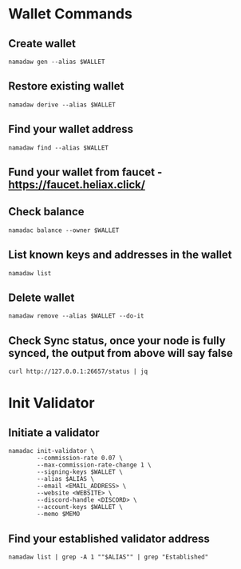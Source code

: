 # Wallet Commands

## Create wallet
~~~
namadaw gen --alias $WALLET
~~~

## Restore existing wallet
~~~
namadaw derive --alias $WALLET
~~~

## Find your wallet address
~~~
namadaw find --alias $WALLET
~~~

## Fund your wallet from faucet - https://faucet.heliax.click/
## Check balance
~~~
namadac balance --owner $WALLET
~~~

## List known keys and addresses in the wallet
~~~
namadaw list
~~~

## Delete wallet
~~~
namadaw remove --alias $WALLET --do-it
~~~

## Check Sync status, once your node is fully synced, the output from above will say false
~~~
curl http://127.0.0.1:26657/status | jq 
~~~

# Init Validator

## Initiate a validator
~~~
namadac init-validator \
		--commission-rate 0.07 \
		--max-commission-rate-change 1 \
		--signing-keys $WALLET \
		--alias $ALIAS \
		--email <EMAIL_ADDRESS> \
		--website <WEBSITE> \ 
		--discord-handle <DISCORD> \
		--account-keys $WALLET \
		--memo $MEMO
~~~

## Find your established validator address
~~~
namadaw list | grep -A 1 ""$ALIAS"" | grep "Established"
~~~
